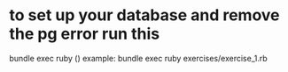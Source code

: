 # to set up your database and remove the pg error run this
bundle exec ruby (<your file here>)
  example: bundle exec ruby exercises/exercise_1.rb
  